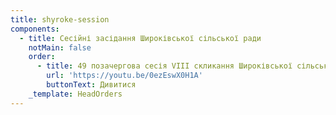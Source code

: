 ```yaml
---
title: shyroke-session
components:
  - title: Сесійні засідання Широківської сільської ради
    notMain: false
    order:
      - title: 49 позачергова сесія VIII скликання Широківської сільської ради
        url: 'https://youtu.be/0ezEswX0H1A'
        buttonText: Дивитися
    _template: HeadOrders
---
```


